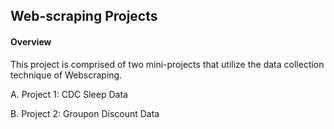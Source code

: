 ## Web-scraping Projects

#### Overview 
  
  This project is comprised of two mini-projects that utilize 
  the data collection technique of Webscraping. 
  
  A. Project 1: CDC Sleep Data
    
    
  
  B. Project 2: Groupon Discount Data
    
